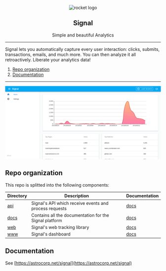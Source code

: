 <p align="center">
  <img alt="rocket logo" src="https://astrocorp.net/imgs/landing/signal_380x380.png" height="180" />
  <h2 align="center">Signal</h2>
  <p align="center">Simple and beautiful Analytics</p>
</p>

---

Signal lets you automatically capture every user interaction: clicks, submits, transactions, emails, and much more. You can then analyze it all retroactively. Liberate your analytics data!

1. [Repo organization](#repo-organization)
2. [Documentation](#documentation)

---

![Screenshot](docs/imgs/screenshot.png)


## Repo organization

This repo is splitted into the following components:

| Directory |  Description | Documentation |
| --------- | ------------ | ------------- |
| [api](api) | Signal's API which receive events and process requests | [docs](https://astrocorp.net/signal/api) |
| [docs](docs) | Contains all the documentation for the Signal platform | [docs](https://astrocorp.net/signal) |
| [web](web) | Signal's web tracking library | [docs](https://astrocorp.net/signal/web) |
| [www](www) | Signal's dashboard | [docs](https://astrocorp.net/signal/www) |


## Documentation

See [https://astrocorp.net/signal](https://astrocorp.net/signal)
